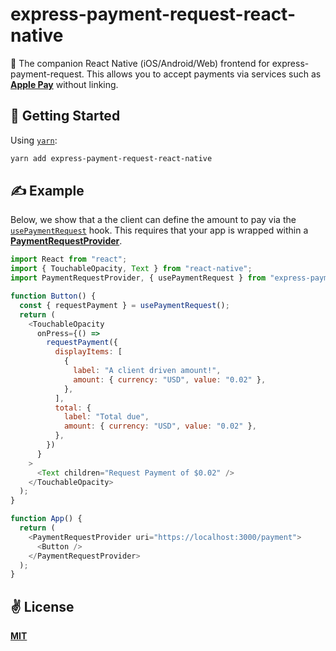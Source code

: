 # express-payment-request-react-native
💸 The companion React Native (iOS/Android/Web) frontend for express-payment-request. This allows you to accept payments via services such as  [**Apple Pay**](https://www.apple.com/uk/apple-pay/) without linking.

## 🚀 Getting Started

Using [`yarn`](https://yarnpkg.com):

```bash
yarn add express-payment-request-react-native
```

## ✍️ Example

Below, we show that a the client can define the amount to pay via the [`usePaymentRequest`](./src/hooks/usePaymentRequest.ts) hook. This requires that your app is wrapped within a [**PaymentRequestProvider**](./src/providers/PaymentRequestProvider.ts).

```javascript
import React from "react";
import { TouchableOpacity, Text } from "react-native";
import PaymentRequestProvider, { usePaymentRequest } from "express-payment-request-react-native";

function Button() {
  const { requestPayment } = usePaymentRequest();
  return (
    <TouchableOpacity
      onPress={() =>
        requestPayment({
          displayItems: [
            {
              label: "A client driven amount!",
              amount: { currency: "USD", value: "0.02" },
            },
          ],
          total: {
            label: "Total due",
            amount: { currency: "USD", value: "0.02" },
          },
        })
      }
    >
      <Text children="Request Payment of $0.02" />
    </TouchableOpacity>
  );
}

function App() {
  return (
    <PaymentRequestProvider uri="https://localhost:3000/payment">
      <Button />
    </PaymentRequestProvider>
  );
}
```

## ✌️ License
[**MIT**](./LICENSE)
